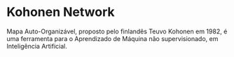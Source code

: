 # Kohonen Network
Mapa Auto-Organizável, proposto pelo finlandês Teuvo Kohonen em 1982, é uma ferramenta para o Aprendizado de Máquina não supervisionado, em Inteligência Artificial.
